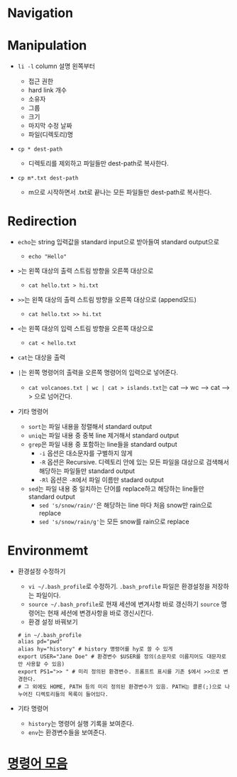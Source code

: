 # Navigation

# Manipulation 
- ```li -l``` column 설명 왼쪽부터
	- 접근 권한
	- hard link 개수
	- 소유자
	- 그룹
	- 크기
	- 마지막 수정 날짜
	- 파일(디렉토리)명
	
- ```cp * dest-path```
	- 디렉토리를 제외하고 파일들만 dest-path로 복사한다.

- ```cp m*.txt dest-path```
	- m으로 시작하면서 .txt로 끝나는 모든 파일들만 dest-path로 복사한다.
	
# Redirection
- ```echo```는 string 입력값을 standard input으로 받아들여 standard output으로
	- ```echo "Hello"``` 
	
- ```>```는 왼쪽 대상의 출력 스트림 방향을 오른쪽 대상으로
	- ```cat hello.txt > hi.txt```
	
- ```>>```는 왼쪽 대상의 출력 스트림 방향을 오른쪽 대상으로 (append모드)
	- ```cat hello.txt >> hi.txt```
	
- ```<```는 왼쪽 대상의 입력 스트림 방향을 오른쪽 대상으로
	- ```cat < hello.txt```
	
- ```cat```는 대상을 출력

- ```|```는 왼쪽 명령어의 출력을 오른쪽 명령어의 입력으로 넣어준다.
	- ```cat volcanoes.txt | wc | cat > islands.txt```는 cat --> wc --> cat --> > 으로 넘어간다.
	
- 기타 명령어	
	- ```sort```는 파일 내용을 정렬해서 standard output
	- ```uniq```는 파일 내용 중 중복 line 제거해서 standard output
	- ```grep```은 파일 내용 중 포함하는 line들을 standard output
		- ```-i``` 옵션은 대소문자를 구별하지 않게
		- ```-R``` 옵션은 Recursive. 디렉토리 안에 있는 모든 파일을 대상으로 검색해서 해당하는 파일들만 standard output
		- ```-Rl``` 옵션은 ```-R```에서 파일 이름만 stadard output
	- ```sed```는 파일 내용 중 일치하는 단어를 replace하고 해당하는 line들만 standard output
		- ```sed 's/snow/rain/'```은 해당하는 line 마다 처음 snow만 rain으로 replace
		- ```sed 's/snow/rain/g'```는 모든 snow를 rain으로 replace
		
# Environmemt
- 환경설정 수정하기
	 - ```vi ~/.bash_profile```로 수정하기. ```.bash_profile``` 파일은 환경설정을 저장하는 파일이다.
	 - ```source ~/.bash_profile```로 현재 세션에 변겨사항 바로 갱신하기 ```source``` 명령어는 현재 세션에 변경사항을 바로 갱신시킨다.
	 - 환경 설정 바꿔보기
	 ```cli
	 # in ~/.bash_profile
	 alias pd="pwd"
	 alias hy="history" # history 명령어를 hy로 쓸 수 있게
	 export USER="Jane Doe" # 환경변수 $USER를 정의(소문자로 이름지어도 대문자로만 사용할 수 있음)
	 export PS1=">> " # 미리 정의된 환경변수. 프롬프트 표시를 기존 $에서 >>으로 변경한다.
	 # 그 외에도 HOME, PATH 등의 미리 정의된 환경변수가 있음. PATH는 콜론(;)으로 나누어진 디렉토리들의 목록이 들어있다.
	 ```

- 기타 명령어
	- ```history```는 명령어 실행 기록을 보여준다.
	- ```env```는 환경변수들을 보여준다.

# [명령어 모음](https://www.codecademy.com/articles/command-line-commands)
